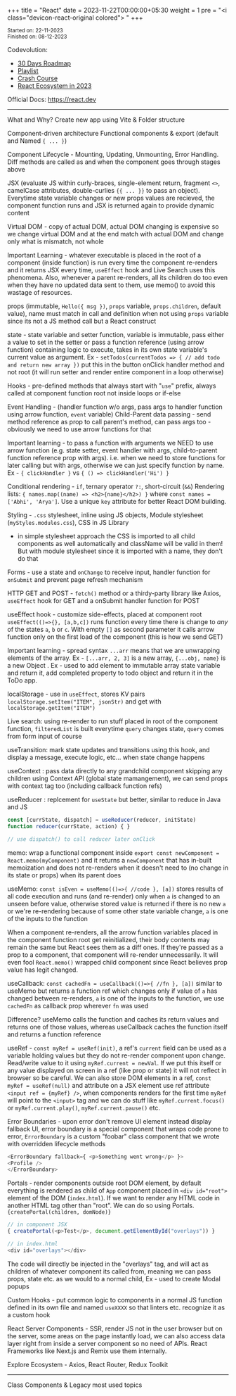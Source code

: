 +++
title = "React"
date = 2023-11-22T00:00:00+05:30
weight = 1
pre = "<i class=\"devicon-react-original colored\"></i> "
+++

<sub>Started on: 22-11-2023</sub>
<br>
<sub>Finished on: 08-12-2023</sub>

Codevolution: 
- [30 Days Roadmap](https://www.youtube.com/shorts/_1VwcJ2D3eM)
- [Playlist](https://youtube.com/playlist?list=PLC3y8-rFHvwgg3vaYJgHGnModB54rxOk3&si=nTCsAF1lmH3tisY7) 
- [Crash Course](https://youtu.be/jLS0TkAHvRg)
- [React Ecosystem in 2023](https://www.youtube.com/watch?v=6j9tnGMbm2c)

Official Docs: https://react.dev

---
What and Why?
Create new app using Vite & Folder structure

Component-driven architecture
Functional components & export (default and Named `{ ... }`)

Component Lifecycle - Mounting, Updating, Unmounting, Error Handling. Diff methods are called as and when the component goes through stages above

JSX (evaluate JS within curly-braces, single-element return, fragment `<>`, camelCase attributes, double-curlies `{{ ... }}` to pass an object). Everytime state variable changes or new props values are recieved, the component function runs and JSX is returned again to provide dynamic content

Virtual DOM - copy of actual DOM, actual DOM changing is expensive so we change virtual DOM and at the end match with actual DOM and change only what is mismatch, not whole

Important Learning - whatever executable is placed in the root of a component (inside function) is run every time the component re-renders and it returns JSX every time, `useEffect` hook and Live Search uses this phenomena.
Also, whenever a parent re-renders, all its children do too even when they have no updated data sent to them, use memo() to avoid this wastage of resources.

props (immutable, `Hello({ msg })`, `props` variable, `props.children`, default value), name must match in call and definition when not using `props` variable since its not a JS method call but a React construct

state - state variable and setter function, variable is immutable, pass either a value to set in the setter or pass a function reference (using arrow function) containing logic to execute, takes in its own state variable's current value as argument. Ex - `setTodos(currentTodos => { // add todo and return new array })` put this in the button onClick handler method and not root (it will run setter and render entire component in a loop otherwise)

Hooks - pre-defined methods that always start with "`use`" prefix, always called at component function root not inside loops or if-else

Event Handling - (handler function w/o args, pass args to handler function using arrow function, `event` variable)
Child-Parent data passing - send method reference as prop to call parent's method, can pass args too - obviously we need to use arrow functions for that

Important learning  - to pass a function with arguments we NEED to use arrow function (e.g. state setter, event handler with args, child-to-parent function reference prop with args). i.e. when we need to store functions for later calling but with args, otherwise we can just specify function by name. Ex - `{ clickHandler }` vs `{ () => clickHandler('Hi') }`

Conditional rendering - `if`, ternary operator `?:`, short-circuit (`&&`)
Rendering lists: `{ names.map((name) => <h2>{name}</h2>) }` where `const names = ['Abhi', 'Arya']`. Use a unique `key` attribute for better React DOM building.

Styling - `.css` stylesheet, inline using JS objects, Module stylesheet (`myStyles.modules.css`), CSS in JS Library
- in simple stylesheet approach the CSS is imported to all child components as well automatically and className will be valid in them! But with module stylesheet since it is imported with a name, they don't do that

Forms - use a state and `onChange` to receive input, handler function for `onSubmit` and prevent page refresh mechanism

HTTP GET and POST - `fetch()` method or a thirdy-party library like Axios, `useEffect` hook for GET and a onSubmit handler function for POST

useEffect hook - customize side-effects, placed at component root `useEffect(()=>{}, [a,b,c])` runs function every time there is change to _any_ of the states `a`, `b` or `c`. With empty `[]` as second parameter it calls arrow function only on the first load of the component (this is how we send GET)

Important learning  - spread syntax `...arr` means that we are unwrapping elements of the array. Ex - `[...arr, 2, 3]` is a new array, `{...obj, name}` is a new Object . Ex - used to add element to immutable array state variable and return it, add completed property to todo object and return it in the ToDo app.

localStorage - use in `useEffect`, stores KV pairs `localStorage.setItem("ITEM", jsonStr)` and get with  `localStorage.getItem("ITEM")`

Live search: using re-render to run stuff placed in root of the component function, `filteredList` is built everytime `query` changes state, `query` comes from form input of course

useTransition: mark state updates and transitions using this hook, and display a message, execute logic, etc... when state change happens

useContext : pass data directly to any grandchild component skipping any children using Context API (global state mamangement), we can send props with context tag too (including callback function refs)

useReducer : replcement for `useState` but better, similar to reduce in Java and JS
```js
const [currState, dispatch] = useReducer(reducer, initState)
function reducer(currState, action) { }

// use dispatch() to call reducer later onClick
```

memo: wrap a functional component inside `export const newComponent = React.memo(myComponent)` and it returns a `newComponent` that has in-built memoization and does not re-renders when it doesn't need to (no change in its state or props) when its parent does

useMemo: `const isEven = useMemo(()=>{ //code }, [a])` stores results of all code execution and runs (and re-render) only when `a` is changed to an unseen before value, otherwise stored value is returned if there is no new `a` or we're re-rendering because of some other state variable change, `a` is one of the inputs to the function

When a component re-renders, all the arrow function variables placed in the component function root get reinitialized, their body contents may remain the same but React sees them as a diff ones. If they're passed as a prop to a component, that component will re-render unnecessarily. It will even fool `React.memo()` wrapped child component since React believes prop value has legit changed.

useCallback: `const cachedFn = useCallback(()=>{ //fn }, [a])` similar to useMemo but returns a function ref which changes only if value of `a` has changed between re-renders, `a` is one of the inputs to the function, we use `cachedFn` as callback prop wherever `fn` was used

Difference? useMemo calls the function and caches its return values and returns one of those values, whereas useCallback caches the function itself and returns a function reference

useRef - `const myRef = useRef(init)`, a ref's `current` field can be used as a variable holding values but they do not re-render component upon change. Read/write value to it using `myRef.current = newVal`. If we put this itself or any value displayed on screen in a ref (like prop or state) it will not reflect in browser so be careful. 
We can also store DOM elements in a ref, `const myRef = useRef(null)` and attribute on a JSX element use ref attribute `<input ref = {myRef} />`, when components renders for the first time `myRef` will point to the `<input>` tag and we can do stuff like `myRef.current.focus()` or `myRef.current.play()`, `myRef.current.pause()` etc.

Error Boundaries - upon error don't remove UI element instead display fallback UI, error boundary is a special component that wraps code prone to error, `ErrorBoundary` is a custom "foobar" class component that we wrote with overridden lifecycle methods

```js
<ErrorBoundary fallback={ <p>Something went wrong</p> }>  
<Profile />
</ErrorBoundary>
```

Portals - render components outside root DOM element, by default everything is rendered as child of `App` component placed in `<div id="root">` element of the DOM (`index.html`). If we want to render any HTML code in another  HTML tag other than "root". We can do so using Portals.
`{createPortal(children, domNode)}`
```js
// in component JSX
{ createPortal(<p>Test</p>, document.getElementById("overlays")) }

// in index.html
<div id="overlays"></div>
```
The code will directly be injected in the "overlays" tag, and will act as children of whatever component its called from, meaning we can pass props, state etc. as we would to a normal child, Ex - used to create Modal popups

Custom Hooks - put common logic to components in a normal JS function defined in its own file and named `useXXXX` so that linters etc. recognize it as a custom hook

React Server Components - SSR, render JS not in the user browser but on the server, some areas on the page instantly load, we can also access data layer right from inside a server component so no need of APIs. React Frameworks like Next.js and Remix use them internally.

Explore Ecosystem - Axios, React Router, Redux Toolkit

---

Class Components & Legacy most used topics
